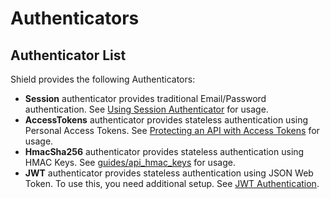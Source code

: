# Authenticators

## Authenticator List

Shield provides the following Authenticators:

- **Session** authenticator provides traditional Email/Password authentication.
  See [Using Session Authenticator](./quick_start_guide/using_session_auth.md)
  for usage.
- **AccessTokens** authenticator provides stateless authentication using Personal Access Tokens.
  See [Protecting an API with Access Tokens](./guides/api_tokens.md) for usage.
- **HmacSha256** authenticator provides stateless authentication using HMAC Keys.
  See [guides/api_hmac_keys](./guides/api_hmac_keys.md) for usage.
- **JWT** authenticator provides stateless authentication using JSON Web Token. To use this,
  you need additional setup. See [JWT Authentication](./addons/jwt.md).
